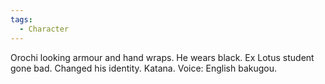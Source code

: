 ```yaml
---
tags:
  - Character
---
```

Orochi looking armour and hand wraps. He wears black. Ex Lotus student gone bad. Changed his identity. Katana. Voice: English bakugou. 